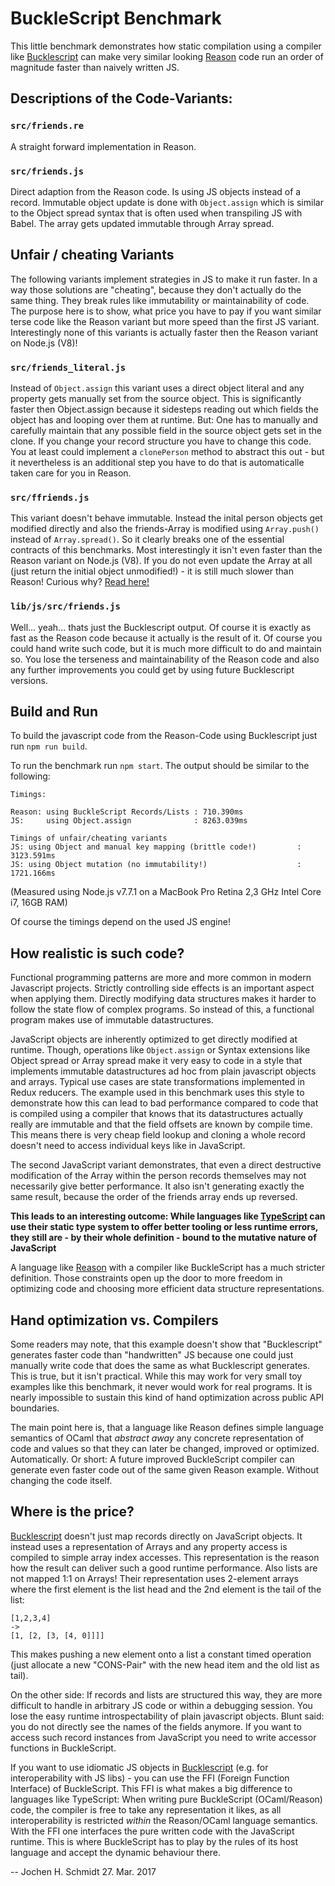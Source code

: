 # BuckleScript Benchmark

This little benchmark demonstrates how static compilation using a
compiler like
[Bucklescript](https://github.com/bloomberg/bucklescript) can make
very similar looking [Reason](https://facebook.github.io/reason/) code run an order of magnitude faster than naively written JS.

## Descriptions of the Code-Variants:

### `src/friends.re`
A straight forward implementation in Reason.

### `src/friends.js`
Direct adaption from the Reason code. Is using JS objects instead of a
record. Immutable object update is done with `Object.assign` which is
similar to the Object spread syntax that is often used when
transpiling JS with Babel. The array gets updated immutable through
Array spread.

## Unfair / cheating Variants

The following variants implement strategies in JS to make it run faster. In a way those solutions are "cheating", because they don't actually do the same thing. They break rules like immutability or maintainability of code. The purpose here is to show, what price you have to pay if you want similar terse code like the Reason variant but more speed than the first JS variant. Interestingly none of this variants is actually faster then the Reason variant on Node.js (V8)!

### `src/friends_literal.js`
Instead of `Object.assign` this variant uses a direct object literal
and any property gets manually set from the source object. This is
significantly faster then Object.assign because it sidesteps reading out which fields the object has and looping over them at runtime. But: One has to manually and carefully
maintain that any possible field in the source object gets set in
the clone. If you change your record structure you have to change this code. You at least could implement a `clonePerson` method to abstract this out - but it nevertheless is an additional step you have to do that is automaticalle taken care for you in Reason.

### `src/ffriends.js`
This variant doesn't behave immutable. Instead the inital person
objects get modified directly and also the friends-Array is modified
using `Array.push()` instead of `Array.spread()`. So it clearly breaks one of the essential contracts of this benchmarks. Most interestingly it isn't even faster than the Reason variant on Node.js (V8). If you do not even update the Array at all (just return the initial object unmodified!) - it is still much slower than Reason! Curious why? [Read here!](#where-is-the-price) 

### `lib/js/src/friends.js`
Well... yeah... thats just the Bucklescript output. Of course it is exactly as fast as the Reason code because it actually is the result of it. Of course you could hand write such code, but it is much more difficult to do and maintain so. You lose the terseness and maintainability of the Reason code and also any further improvements you could get by using future Bucklescript versions.

## Build and Run

To build the javascript code from the Reason-Code using Bucklescript just run `npm run build`.

To run the benchmark run `npm start`. The output should be similar to the following:

```
Timings:

Reason: using BuckleScript Records/Lists : 710.390ms
JS:     using Object.assign              : 8263.039ms

Timings of unfair/cheating variants
JS: using Object and manual key mapping (brittle code!)         : 3123.591ms
JS: using Object mutation (no immutability!)                    : 1721.166ms
```
(Measured using Node.js v7.7.1 on a MacBook Pro Retina 2,3 GHz Intel
Core i7, 16GB RAM)

Of course the timings depend on the used JS engine!

## How realistic is such code?

Functional programming patterns are more and more common in modern Javascript projects. Strictly controlling side effects is an important aspect when applying them. Directly modifying data structures makes it harder to follow the state flow of complex programs. So instead of this, a functional program makes use of immutable datastructures.

JavaScript objects are inherently optimized to get directly modified at runtime. Though, operations like `Object.assign` or Syntax extensions like Object spread or Array spread make it very easy to code in a style that implements immutable datastructures ad hoc from plain javascript objects and arrays. Typical use cases are state transformations implemented in Redux reducers. The example used in this benchmark uses this style to demonstrate how this can lead to bad performance compared to code that is compiled using a compiler that knows that its datastructures actually really are immutable and that the field offsets are known by compile time. This means there is very cheap field lookup and cloning a whole record doesn't need to access individual keys like in JavaScript.

The second JavaScript  variant demonstrates, that even a direct destructive modification of the Array within the person records themselves may not necessarily give better performance. It also isn't generating exactly the same result, because the order of the friends array ends up reversed.

**This leads to an interesting outcome: While languages like [TypeScript](http://www.typescriptlang.org)
can use their static type system to offer better tooling or less
runtime errors, they still are - by their whole definition -  bound to
the mutative nature of JavaScript**

A language like [Reason](https://facebook.github.io/reason/) with a
compiler like BuckleScript has a much stricter definition. Those
constraints open up the door to more freedom in optimizing code and
choosing more efficient data structure representations.

## Hand optimization vs. Compilers

Some readers may note, that this example doesn't show that
"Bucklescript" generates faster code than "handwritten" JS because one could just
manually write code that does the same as what Bucklescript generates.
This is true, but it isn't practical. While this may work for very small
toy examples like this benchmark, it never would work for real
programs. It is nearly impossible to sustain this kind of hand
optimization across public API boundaries.

The main point here is, that a language like Reason defines simple
language semantics of OCaml that _abstract away_ any concrete representation of
code and values so that they can later be changed, improved or
optimized. Automatically. Or short: A future improved BuckleScript compiler
can generate even faster code out of the same given Reason example. Without
changing the code itself.

## Where is the price?

[Bucklescript](https://github.com/bloomberg/bucklescript) doesn't just map records directly on JavaScript objects. It instead  uses a representation of Arrays and any property access is compiled to simple array index accesses. This representation is the reason how the result can deliver such a good runtime performance. Also lists are not mapped 1:1 on Arrays! Their representation uses 2-element arrays where the first element is the list head and the 2nd element is the tail of the list:

```
[1,2,3,4]
->
[1, [2, [3, [4, 0]]]]
```

This makes pushing a new element onto a list a constant timed operation (just allocate a new "CONS-Pair" with the new head item and the old list as tail).

On the other side: If records and lists are structured this way, they
are more difficult to handle in arbitrary JS code or within a
debugging session. You lose the easy runtime introspectability of
plain javascript objects. Blunt said: you do not directly see the
names of the fields anymore. If you want to access such record
instances from JavaScript you need to write accessor functions in
BuckleScript.

If you want to use idiomatic JS objects in [Bucklescript](https://github.com/bloomberg/bucklescript) (e.g. for
interoperability with JS libs) - you can use the FFI (Foreign Function
Interface) of BuckleScript. This FFI is what makes a big difference to
languages like TypeScript: When writing pure BuckleScript
(OCaml/Reason) code, the compiler is free to take any representation
it likes, as all interoperability is restricted _within_ the Reason/OCaml language
semantics. With the FFI one interfaces the pure written code with the
JavaScript runtime. This is where BuckleScript has to play by the 
rules of its host language and accept the dynamic behaviour there.

--
Jochen H. Schmidt
27. Mar. 2017
